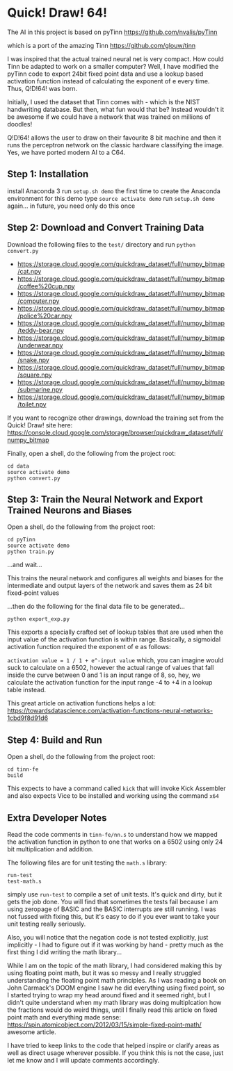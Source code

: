 # Quick! Draw! 64!


The AI in this project is based on pyTinn
https://github.com/nvalis/pyTinn



which is a port of the amazing Tinn
https://github.com/glouw/tinn


I was inspired that the actual trained neural net is very compact. How could Tinn be adapted to work on a smaller computer? Well, I have modified the pyTinn code to export 24bit fixed point data and use a lookup based activation function instead of calculating the exponent of e every time. Thus, Q!D!64! was born. 

Initially, I used the dataset that Tinn comes with - which is the NIST handwriting database. But then, what fun would that be? Instead wouldn't it be awesome if we could have a network that was trained on millions of doodles! 

Q!D!64! allows the user to draw on their favourite 8 bit machine and then it runs the perceptron network on the classic hardware classifying the image. Yes, we have ported modern AI to a C64. 


## Step 1: Installation
install Anaconda 3
run `setup.sh demo` the first time to create the Anaconda environment for this demo
type `source activate demo`
run `setup.sh demo` again... in future, you need only do this once

## Step 2: Download and Convert Training Data
Download the following files to the `test/` directory and run `python convert.py` 
* https://storage.cloud.google.com/quickdraw_dataset/full/numpy_bitmap/cat.npy
* https://storage.cloud.google.com/quickdraw_dataset/full/numpy_bitmap/coffee%20cup.npy
* https://storage.cloud.google.com/quickdraw_dataset/full/numpy_bitmap/computer.npy
* https://storage.cloud.google.com/quickdraw_dataset/full/numpy_bitmap/police%20car.npy
* https://storage.cloud.google.com/quickdraw_dataset/full/numpy_bitmap/teddy-bear.npy
* https://storage.cloud.google.com/quickdraw_dataset/full/numpy_bitmap/underwear.npy
* https://storage.cloud.google.com/quickdraw_dataset/full/numpy_bitmap/snake.npy
* https://storage.cloud.google.com/quickdraw_dataset/full/numpy_bitmap/square.npy
* https://storage.cloud.google.com/quickdraw_dataset/full/numpy_bitmap/submarine.npy
* https://storage.cloud.google.com/quickdraw_dataset/full/numpy_bitmap/toilet.npy

If you want to recognize other drawings, download the training set from the Quick! Draw! site here:
https://console.cloud.google.com/storage/browser/quickdraw_dataset/full/numpy_bitmap

Finally, open a shell, do the following from the project root:
```
cd data
source activate demo
python convert.py
```

## Step 3: Train the Neural Network and Export Trained Neurons and Biases
Open a shell, do the following from the project root:
```
cd pyTinn
source activate demo
python train.py
```
...and wait...

This trains the neural network and configures all weights and biases for the intermediate and output layers of the network and saves them as 24 bit fixed-point values 

...then do the following for the final data file to be generated...
```
python export_exp.py
```
This exports a specially crafted set of lookup tables that are used when the input value of the activation function is within range. Basically, a sigmoidal activation function required the exponent of e as follows:

`activation value = 1 / 1 + e^-input value` which, you can imagine would suck to calculate on a 6502, however the actual range of values that fall inside the curve between 0 and 1 is an input range of 8, so, hey, we calculate the activation function for the input range -4 to +4 in a lookup table instead.

This great article on activation functions helps a lot:
https://towardsdatascience.com/activation-functions-neural-networks-1cbd9f8d91d6

## Step 4: Build and Run
Open a shell, do the following from the project root:
```
cd tinn-fe
build
```
This expects to have a command called `kick` that will invoke Kick Assembler and also expects Vice to be installed and working using the command `x64`

## Extra Developer Notes
Read the code comments in `tinn-fe/nn.s` to understand how we mapped the activation function in python to one that works on a 6502 using only 24 bit multiplication and addition.


The following files are for unit testing the `math.s` library:
```
run-test
test-math.s
```

simply use `run-test` to compile a set of unit tests. It's quick and dirty, but it gets the job done. You will find that sometimes the tests fail because I am using zeropage of BASIC and the BASIC interrupts are still running. I was not fussed with fixing this, but it's easy to do if you ever want to take your unit testing really seriously.


Also, you will notice that the negation code is not tested explicitly, just implicitly - I had to figure out if it was working by hand - pretty much as the first thing I did writing the math library... 


While I am on the topic of the math library, I had considered making this by using floating point math, but it was so messy and I really struggled understanding the floating point math principles. As I was reading a book on John Carmack's DOOM engine I saw he did everything using fixed point, so I started trying to wrap my head around fixed and it seemed right, but I didn't quite understand when my math library was doing multiplcation how the fractions would do weird things, until I finally read this article on fixed point math and everything made sense: https://spin.atomicobject.com/2012/03/15/simple-fixed-point-math/ awesome article. 


I have tried to keep links to the code that helped inspire or clarify areas as well as direct usage wherever possible. If you think this is not the case, just let me know and I will update comments accordingly.

